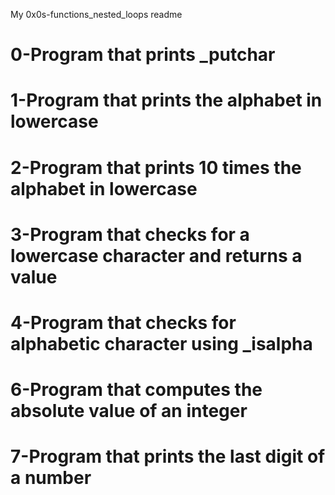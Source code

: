 My 0x0s-functions_nested_loops readme
# 0-Program that prints _putchar
# 1-Program that prints the alphabet in lowercase
# 2-Program that prints 10 times the alphabet in lowercase
# 3-Program that checks for a lowercase character and returns a value
# 4-Program that checks for alphabetic character using _isalpha
# 6-Program that computes the absolute value of an integer
# 7-Program that prints the last digit of a number
